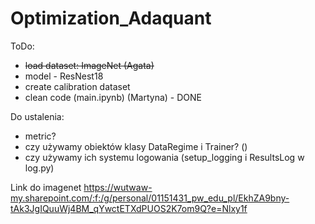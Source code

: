 # Optimization_Adaquant
ToDo:
- ~~load dataset: ImageNet (Agata)~~
- model - ResNest18
- create calibration dataset
- clean code (main.ipynb) (Martyna) - DONE

Do ustalenia:
- metric?
- czy używamy obiektów klasy DataRegime i Trainer? ()
- czy używamy ich systemu logowania (setup_logging i ResultsLog w log.py)


Link do imagenet https://wutwaw-my.sharepoint.com/:f:/g/personal/01151431_pw_edu_pl/EkhZA9bny-tAk3JgIQuuWj4BM_qYwctETXdPUOS2K7om9Q?e=Nlxy1f

